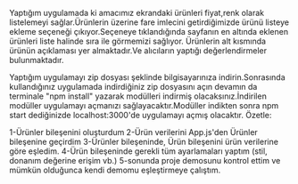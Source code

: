 
Yaptığım uygulamada ki amacımız ekrandaki ürünleri fiyat,renk olarak listelemeyi sağlar.Ürünlerin üzerine fare imlecini getirdiğimizde ürünü listeye ekleme seçeneği çıkıyor.Seçeneye tıklandığında sayfanın en altında eklenen ürünleri liste halinde sıra ile görmemizi sağlıyor.
Ürünlerin alt kısmında ürünün açıklaması yer almaktadır.Ve alıcıların yaptığı değerlendirmeler bulunmaktadır.

  Yaptığım uygulamayı zip dosyası şeklinde bilgisayarınıza indirin.Sonrasında kullandığınız uygulamada indirdiğiniz zip dosyasını açın devamın da terminale
  "npm install" yazarak modülleri indirmiş olacaksınız.İndirilen modüller uygulamayı açmanızı sağlayacaktır.Modüller indikten sonra npm start dediğinizde localhost:3000'de uygulamayı açmış olacaktır.
Özetle:


1-Ürünler bileşenini oluşturdum
2-Ürün verilerini App.js'den Ürünler bileşenine geçirdim
3-Ürünler bileşeninde, Ürün bileşenini ürün verilerine göre eşledim.
4-Ürün bileşeninde gerekli tüm ayarlamaları yaptım (stil, donanım değerine erişim vb.)
5-sonunda proje demosunu kontrol ettim ve mümkün olduğunca kendi demomu eşleştirmeye çalıştım.
